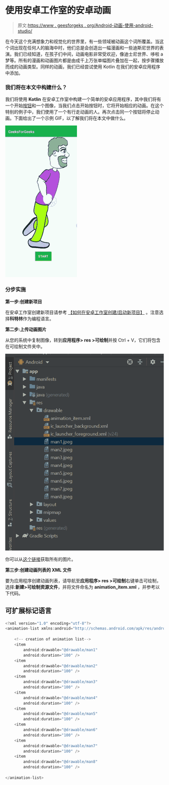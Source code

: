 # 使用安卓工作室的安卓动画

> 原文:[https://www . geesforgeks . org/Android-动画-使用-android-studio/](https://www.geeksforgeeks.org/android-animation-using-android-studio/)

在今天这个充满想象力和视觉化的世界里，有一些领域被动画这个词所覆盖。当这个词出现在任何人的脑海中时，他们总是会创造出一幅漫画和一些迪斯尼世界的表演。我们已经知道，在孩子们中间，动画电影非常受欢迎，像迪士尼世界、哆啦 a 梦等。所有的漫画和动画图片都是由成千上万张单幅图片叠加在一起，按步骤播放而成的动画类型。同样的动画，我们已经尝试使用 Kotlin 在我们的安卓应用程序中添加。

### 我们将在本文中构建什么？

我们将使用 **Kotlin** 在安卓工作室中构建一个简单的安卓应用程序，其中我们将有一个开始[按钮](https://www.geeksforgeeks.org/button-in-kotlin/)和一个图像，当我们点击开始按钮时，它将开始相应的动画。在这个特别的例子中，我们使用了一个有行走动画的人。再次点击同一个按钮将停止动画。下面给出了一个示例 GIF，以了解我们将在本文中做什么。

![Android Animation using Android Studio Sample GIF](img/89cf39032a612e3d952c5c3860b68d3e.png)

### **分步实施**

**第一步:创建新项目**

在安卓工作室创建新项目请参考 [<u>【如何在安卓工作室创建/启动新项目】</u>](https://www.geeksforgeeks.org/android-how-to-create-start-a-new-project-in-android-studio/) 。注意选择**科特林**作为编程语言。

**第二步:上传动画图片**

从您的系统中复制图像，转到**应用程序> res >可绘制**并按 Ctrl + V，它们将包含在可绘制文件夹中。

![](img/3ea6ddf0ce130f3557c4fd07ee92b194.png)

你可以从[这个链接](https://github.com/Nehaadnekar/Animation_in_android/tree/master/app/src/main/res/drawable)获取所有的图片。

**第三步:创建动画列表的 XML 文件**

要为应用程序创建动画列表，请导航至**应用程序> res >可绘制**右键单击可绘制，选择:**新建>可绘制资源文件**，并将文件命名为 **animation_item.xml** ，并参考以下代码。

## 可扩展标记语言

```kt
<?xml version="1.0" encoding="utf-8"?>
<animation-list xmlns:android="http://schemas.android.com/apk/res/android">

    <!-- creation of animation list-->
    <item
        android:drawable="@drawable/man1"
        android:duration="100" />
    <item
        android:drawable="@drawable/man2"
        android:duration="100" />
    <item
        android:drawable="@drawable/man3"
        android:duration="100" />
    <item
        android:drawable="@drawable/man4"
        android:duration="100" />
    <item
        android:drawable="@drawable/man5"
        android:duration="100" />
    <item
        android:drawable="@drawable/man6"
        android:duration="100" />
    <item
        android:drawable="@drawable/man7"
        android:duration="100" />
    <item
        android:drawable="@drawable/man8"
        android:duration="100" />

</animation-list>
```
